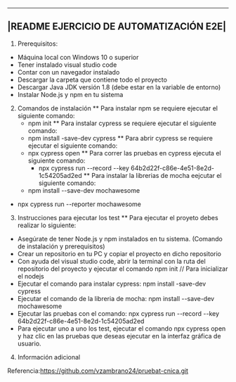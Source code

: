 ---------------------------------------------------------------
|README EJERCICIO DE AUTOMATIZACIÓN E2E|
---------------------------------------------------------------

1. Prerequisitos:
  * Máquina local con Windows 10 o superior
  * Tener instalado visual studio code
  * Contar con un navegador instalado
  * Descargar la carpeta que contiene todo el proyecto
  * Descargar Java JDK versión 1.8 (debe estar en la variable de entorno)
  * Instalar Node.js y npm en tu sistema

2. Comandos de instalación
** Para instalar npm se requiere ejecutar el siguiente comando:
      - npm init
** Para instalar cypress se requiere ejecutar el siguiente comando:
	- npm install -save-dev cypress
** Para abrir cypress se requiere ejecutar el siguiente comando:       
	- npx cypress open
** Para correr las pruebas en cypress ejecuta el siguiente comando: 
      - npx cypress run --record --key 64b2d22f-c86e-4e51-8e2d-1c54205ad2ed
** Para instalar la librerias de mocha eejcutar el siguiente comando: 
	- npm install --save-dev mochawesome
  - npx cypress run --reporter mochawesome

3. Instrucciones para ejecutar los test
** Para ejecutar el proyeto debes realizar lo siguiente: 
  - Asegúrate de tener Node.js y npm instalados en tu sistema. (Comando de instalación y prerequisitos) 
  - Crear un repositorio en tu PC y copiar el proyecto en dicho repositorio
  - Con ayuda del visual studio code, abrir la terminal con la ruta del repositorio del proyecto y ejecutar el comando  npm init // Para inicializar el nodejs
  - Ejecutar el comando para instalar cypress: npm install -save-dev cypress
  - Ejecutar el comando de la libreria de mocha: npm install --save-dev mochawesome
  - Ejecutar las pruebas con el comando: npx cypress run --record --key 64b2d22f-c86e-4e51-8e2d-1c54205ad2ed
  - Para ejecutar uno a uno los test, ejecutar el comando npx cypress open y haz clic en las pruebas que deseas ejecutar en la interfaz gráfica de usuario. 

4. Información adicional

Referencia:https://github.com/vzambrano24/pruebat-cnica.git 